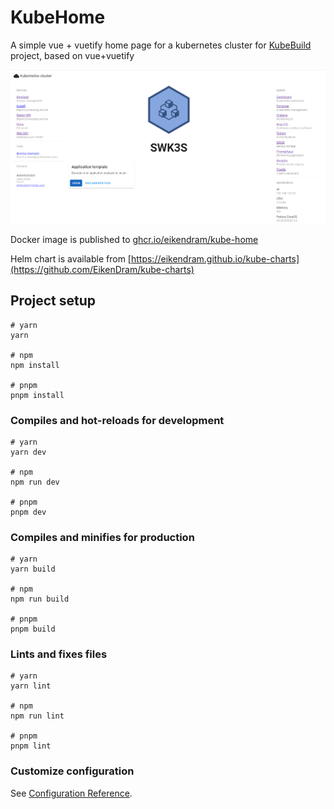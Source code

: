 # KubeHome

A simple vue + vuetify home page for a kubernetes cluster for [KubeBuild](https://github.com/EikenDram/kube-build) project, based on vue+vuetify

![site example](docs/site.png)

Docker image is published to [ghcr.io/eikendram/kube-home](https://github.com/EikenDram/kube-home/pkgs/container/kube-home)

Helm chart is available from [https://eikendram.github.io/kube-charts](https://github.com/EikenDram/kube-charts)

## Project setup

```
# yarn
yarn

# npm
npm install

# pnpm
pnpm install
```

### Compiles and hot-reloads for development

```
# yarn
yarn dev

# npm
npm run dev

# pnpm
pnpm dev
```

### Compiles and minifies for production

```
# yarn
yarn build

# npm
npm run build

# pnpm
pnpm build
```

### Lints and fixes files

```
# yarn
yarn lint

# npm
npm run lint

# pnpm
pnpm lint
```

### Customize configuration

See [Configuration Reference](https://vitejs.dev/config/).

